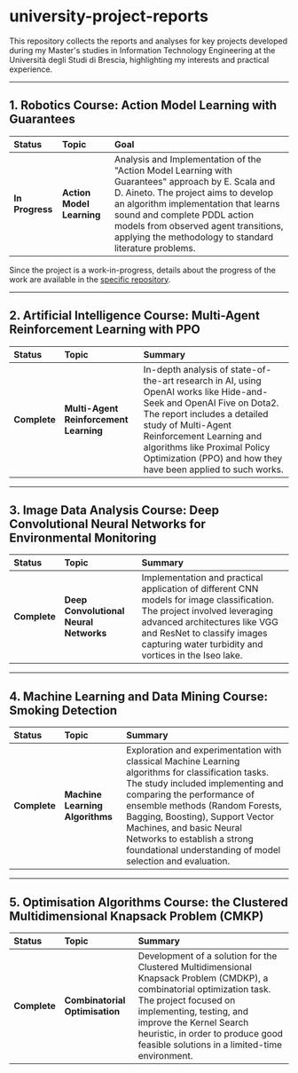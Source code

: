 # university-project-reports
This repository collects the reports and analyses for key projects developed during my Master's studies in Information Technology Engineering at the Università degli Studi di Brescia, highlighting my interests and practical experience.

---

## 1. Robotics Course: Action Model Learning with Guarantees

| Status | Topic | Goal |
| :--- | :--- | :--- |
| **In Progress** | **Action Model Learning** | Analysis and Implementation of the "Action Model Learning with Guarantees" approach by E. Scala and D. Aineto. The project aims to develop an algorithm implementation that learns sound and complete PDDL action models from observed agent transitions, applying the methodology to standard literature problems. |

Since the project is a work-in-progress, details about the progress of the work are available in the [specific repository](https://github.com/claudiometelli/action-model-learning-guarantees).

---

## 2. Artificial Intelligence Course: Multi-Agent Reinforcement Learning with PPO

| Status | Topic | Summary |
| :--- | :--- | :--- |
| **Complete** | **Multi-Agent Reinforcement Learning** | In-depth analysis of state-of-the-art research in AI, using OpenAI works like Hide-and-Seek and OpenAI Five on Dota2. The report includes a detailed study of Multi-Agent Reinforcement Learning and algorithms like Proximal Policy Optimization (PPO) and how they have been applied to such works. |

---

## 3. Image Data Analysis Course: Deep Convolutional Neural Networks for Environmental Monitoring

| Status | Topic | Summary |
| :--- | :--- | :--- |
| **Complete** | **Deep Convolutional Neural Networks** | Implementation and practical application of different CNN models for image classification. The project involved leveraging advanced architectures like VGG and ResNet to classify images capturing water turbidity and vortices in the Iseo lake. |

---

## 4. Machine Learning and Data Mining Course: Smoking Detection

| Status | Topic | Summary |
| :--- | :--- | :--- |
| **Complete** | **Machine Learning Algorithms** | Exploration and experimentation with classical Machine Learning algorithms for classification tasks. The study included implementing and comparing the performance of ensemble methods (Random Forests, Bagging, Boosting), Support Vector Machines, and basic Neural Networks to establish a strong foundational understanding of model selection and evaluation. |

---

## 5. Optimisation Algorithms Course: the Clustered Multidimensional Knapsack Problem (CMKP)

| Status | Topic | Summary |
| :--- | :--- | :--- |
| **Complete** | **Combinatorial Optimisation** | Development of a solution for the Clustered Multidimensional Knapsack Problem (CMDKP), a combinatorial optimization task. The project focused on implementing, testing, and improve the Kernel Search heuristic, in order to produce good feasible solutions in a limited-time environment.
